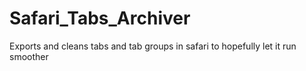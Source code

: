 # Safari_Tabs_Archiver
Exports and cleans tabs and tab groups in safari to hopefully let it run smoother 
